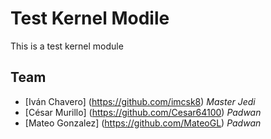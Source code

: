 # Test Kernel Modile
This is a test kernel module

## Team

* [Iván Chavero]   (https://github.com/imcsk8)         *Master Jedi*
* [César Murillo]  (https://github.com/Cesar64100)     *Padwan*
* [Mateo Gonzalez] (https://github.com/MateoGL)        *Padwan*

